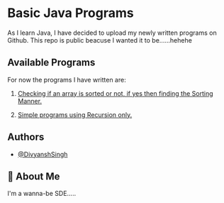 # Basic Java Programs

As I learn Java, I have decided to upload my newly written programs on Github.
This repo is public beacuse I wanted it to be......hehehe



## Available Programs

For now the programs I have written are:


1. [Checking if an array is sorted or not, if yes then finding the Sorting Manner.](https://github.com/divyansh0260/BasicJavaProjects/blob/main/01-ArraySorting.java)

2. [Simple programs using Recursion only.](https://github.com/divyansh0260/BasicJavaProjects/blob/main/02%20-%20Recursion.java)



## Authors

- [@DivyanshSingh](https://www.github.com/divyansh0260)


## 🚀 About Me
I'm a wanna-be SDE.....

